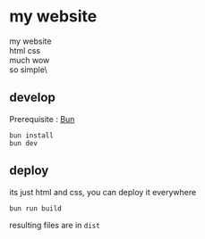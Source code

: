 # my website

my website\
html css\
much wow\
so simple\

## develop
Prerequisite : [Bun](https://github.com/oven-sh/bun)

```
bun install
bun dev
```

## deploy
its just html and css, you can deploy it everywhere
```
bun run build
```
resulting files are in `dist`
